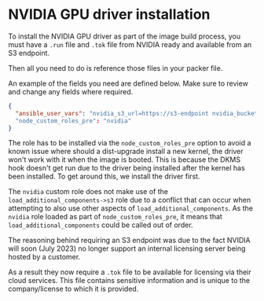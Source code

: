 # NVIDIA GPU driver installation

To install the NVIDIA GPU driver as part of the image build process, you must have a `.run` file and `.tok` file from NVIDIA ready and available from an S3 endpoint.

Then all you need to do is reference those files in your packer file.

An example of the fields you need are defined below. Make sure to review and change any fields where required.

```json
{
  "ansible_user_vars": "nvidia_s3_url=https://s3-endpoint nvidia_bucket=nvidia nvidia_bucket_access=ACCESS_KEY nvidia_bucket_secret=SECRET_KEY nvidia_installer_location=NVIDIA-Linux-x86_64-525.85.05-grid.run nvidia_tok_location=client_configuration_token.tok gridd_feature_type=4"
  "node_custom_roles_pre": "nvidia"
}

```

The role has to be installed via the `node_custom_roles_pre` option to avoid a known issue where should a dist-upgrade install a new kernel, 
the driver won't work with it when the image is booted. This is because the DKMS hook doesn't get run due to the driver 
being installed after the kernel has been installed. To get around this, we install the driver first.

The `nvidia` custom role does not make use of the `load_additional_components->s3` role due to a conflict that can occur when attempting to also use other aspects of `load_additional_components`.
As the `nvidia` role loaded as part of `node_custom_roles_pre`, it means that `load_additional_components` could be called out of order. 

The reasoning behind requiring an S3 endpoint was due to the fact NVIDIA will soon (July 2023) no longer support an internal licensing server being hosted by a customer.

As a result they now require a `.tok` file to be available for licensing via their cloud services.
This file contains sensitive information and is unique to the company/license to which it is provided.
